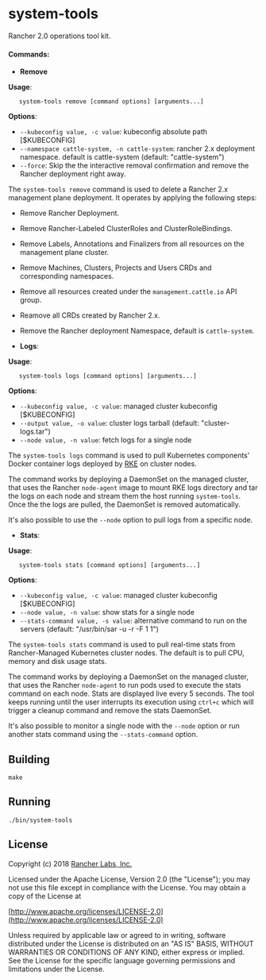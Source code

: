 system-tools
============

Rancher 2.0 operations tool kit.

#### Commands:
- **Remove**

**Usage**:
```
   system-tools remove [command options] [arguments...]
```

**Options**:

-   `--kubeconfig value, -c value`:                 kubeconfig absolute path [$KUBECONFIG]
-   `--namespace cattle-system, -n cattle-system`:  rancher 2.x deployment namespace. default is cattle-system (default: "cattle-system")
-   `--force`:                                      Skip the the interactive removal confirmation and remove the Rancher deployment right away.


The `system-tools remove` command is used to delete a Rancher 2.x management plane deployment. It operates by applying the following steps:
- Remove Rancher Deployment.
- Remove Rancher-Labeled ClusterRoles and ClusterRoleBindings.
- Remove Labels, Annotations and Finalizers from all resources on the management plane cluster.
- Remove Machines, Clusters, Projects and Users CRDs and corresponding namespaces.
- Remove all resources created under the `management.cattle.io` API group.
- Reamove all CRDs created by Rancher 2.x.
- Remove the Rancher deployment Namespace, default is `cattle-system`.


- **Logs**:

**Usage**:
```
   system-tools logs [command options] [arguments...]
```
**Options**:
-   `--kubeconfig value, -c value`:  managed cluster kubeconfig [$KUBECONFIG]
-   `--output value, -o value`:      cluster logs tarball (default: "cluster-logs.tar")
-   `--node value, -n value`:        fetch logs for a single node

The `system-tools logs` command is used to pull Kubernetes components' Docker container logs deployed by [RKE](https://github.com/rancher/rke) on cluster nodes.

The command works by deploying a DaemonSet on the managed cluster, that uses the Rancher `node-agent` image to mount RKE logs directory and tar the logs on each node and stream them the host running `system-tools`. Once the the logs are pulled, the DaemonSet is removed automatically.

It's also possible to use the `--node` option to pull logs from a specific node.

- **Stats**:

**Usage**:
```
   system-tools stats [command options] [arguments...]
```

**Options**:
-   `--kubeconfig value, -c value`:     managed cluster kubeconfig [$KUBECONFIG]
-   `--node value, -n value`:           show stats for a single node
-   `--stats-command value, -s value`:  alternative command to run on the servers (default: "/usr/bin/sar -u -r -F 1 1")

The `system-tools stats` command is used to pull real-time stats from Rancher-Managed Kubernetes cluster nodes. The default is to pull CPU, memory and disk usage stats.

The command works by deploying a DaemonSet on the managed cluster, that uses the Rancher `node-agent` to run pods used to execute the stats command on each node. Stats are displayed live every 5 seconds. The tool keeps running until the user interrupts its execution using `ctrl+c` which will trigger a cleanup command and remove the stats DaemonSet.

It's also possible to monitor a single node with the `--node` option or run another stats command using the `--stats-command` option.  
## Building

`make`


## Running

`./bin/system-tools`

## License
Copyright (c) 2018 [Rancher Labs, Inc.](http://rancher.com)

Licensed under the Apache License, Version 2.0 (the "License");
you may not use this file except in compliance with the License.
You may obtain a copy of the License at

[http://www.apache.org/licenses/LICENSE-2.0](http://www.apache.org/licenses/LICENSE-2.0)

Unless required by applicable law or agreed to in writing, software
distributed under the License is distributed on an "AS IS" BASIS,
WITHOUT WARRANTIES OR CONDITIONS OF ANY KIND, either express or implied.
See the License for the specific language governing permissions and
limitations under the License.
